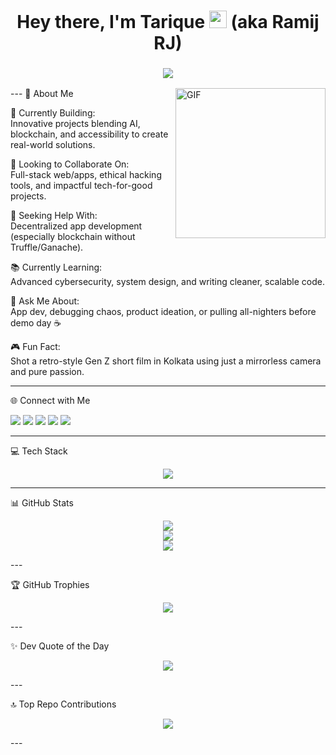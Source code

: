 <!-- Profile README for Tarique Anowar Mullick --><h1 align="center">Hey there, I'm Tarique <img src="https://media.giphy.com/media/hvRJCLFzcasrR4ia7z/giphy.gif" width="28"> (aka Ramij RJ)</h1>
<h3 align="center"><img src="https://readme-typing-svg.herokuapp.com?font=Fira+Code&size=22&pause=1000&color=00F7FF&center=true&vCenter=true&width=435&lines=Tech+Explorer+%7C+Problem+Solver+%7C+Creative+Coder" /></h3>
---

<img align="right" alt="GIF" height="240px" src="https://media.giphy.com/media/qgQUggAC3Pfv687qPC/giphy.gif" />
💫 About Me

🚀 Currently Building:<br>Innovative projects blending AI, blockchain, and accessibility to create real-world solutions.

🤝 Looking to Collaborate On:<br>Full-stack web/apps, ethical hacking tools, and impactful tech-for-good projects.

🧠 Seeking Help With:<br>Decentralized app development (especially blockchain without Truffle/Ganache).

📚 Currently Learning:<br>Advanced cybersecurity, system design, and writing cleaner, scalable code.

💬 Ask Me About:<br>App dev, debugging chaos, product ideation, or pulling all-nighters before demo day ☕

🎮 Fun Fact:<br>Shot a retro-style Gen Z short film in Kolkata using just a mirrorless camera and pure passion.



---

🌐 Connect with Me

<p align="left">
  <a href="https://discord.gg/tariqueanowarmullick"><img src="https://img.shields.io/badge/Discord-7289DA?style=for-the-badge&logo=discord&logoColor=white" /></a>
  <a href="https://facebook.com/share/1CGSFmhftj/"><img src="https://img.shields.io/badge/Facebook-1877F2?style=for-the-badge&logo=facebook&logoColor=white" /></a>
  <a href="https://instagram.com/ramij_rj_?igsh=eXN2cjZxeHJsam5q"><img src="https://img.shields.io/badge/Instagram-E4405F?style=for-the-badge&logo=instagram&logoColor=white" /></a>
  <a href="https://www.linkedin.com/in/tarique-anowar-mullick-b45208370"><img src="https://img.shields.io/badge/LinkedIn-0077B5?style=for-the-badge&logo=linkedin&logoColor=white" /></a>
  <a href="mailto:ramijrjmullick@gmail.com"><img src="https://img.shields.io/badge/Email-D14836?style=for-the-badge&logo=gmail&logoColor=white" /></a>
</p>

---

💻 Tech Stack

<p align="center">
  <img src="https://skillicons.dev/icons?i=python,java,cpp,c,mysql,git,github,lightroom,canva" />
</p>


---

📊 GitHub Stats

<p align="center">
  <img src="https://github-readme-stats.vercel.app/api?username=Tarique-A-Mullick&theme=radical&show_icons=true&hide_border=false" /><br>
  <img src="https://streak-stats.demolab.com?user=Tarique-A-Mullick&theme=radical&hide_border=false" /><br>
  <img src="https://github-readme-stats.vercel.app/api/top-langs/?username=Tarique-A-Mullick&layout=compact&theme=radical&hide_border=false" />
</p>
---

🏆 GitHub Trophies

<p align="center">
  <img src="https://github-profile-trophy.vercel.app/?username=Tarique-A-Mullick&theme=algolia&no-frame=false&no-bg=false&margin-w=10" />
</p>
---

✨ Dev Quote of the Day

<p align="center">
  <img src="https://quotes-github-readme.vercel.app/api?type=horizontal&theme=radical" />
</p>
---

🔝 Top Repo Contributions

<p align="center">
  <img src="https://github-contributor-stats.vercel.app/api?username=Tarique-A-Mullick&limit=5&theme=radical&combine_all_yearly_contributions=true" />
</p>
---

<p align="center">
  <img src="https://visitcount.itsvg.in/api?id=Tarique-A-Mullick&icon=
